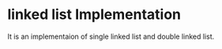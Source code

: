 # linked list Implementation

It is an implementaion of single linked list and double linked list. 

